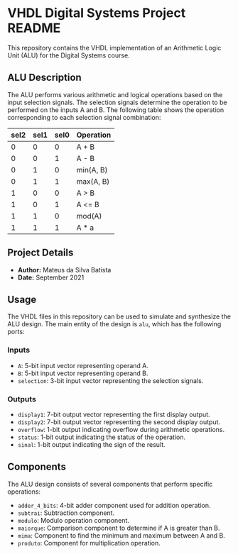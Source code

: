 # VHDL Digital Systems Project README

This repository contains the VHDL implementation of an Arithmetic Logic Unit (ALU) for the Digital Systems course.

## ALU Description

The ALU performs various arithmetic and logical operations based on the input selection signals. The selection signals determine the operation to be performed on the inputs A and B. The following table shows the operation corresponding to each selection signal combination:


| sel2 | sel1 | sel0 |     Operation   |   
|------|------|------|-----------------|
|   0  |   0  |   0  |   A + B         |   
|   0  |   0  |   1  |   A - B         |   
|   0  |   1  |   0  |   min(A, B)     |   
|   0  |   1  |   1  |   max(A, B)     |      
|   1  |   0  |   0  |   A > B         |   
|   1  |   0  |   1  |   A <= B        |         
|   1  |   1  |   0  |   mod(A)        |     
|   1  |   1  |   1  |   A * a         | 





## Project Details

- **Author:** Mateus da Silva Batista
- **Date:** September 2021

## Usage

The VHDL files in this repository can be used to simulate and synthesize the ALU design. The main entity of the design is `alu`, which has the following ports:

### Inputs

- `A`: 5-bit input vector representing operand A.
- `B`: 5-bit input vector representing operand B.
- `selection`: 3-bit input vector representing the selection signals.

### Outputs

- `display1`: 7-bit output vector representing the first display output.
- `display2`: 7-bit output vector representing the second display output.
- `overflow`: 1-bit output indicating overflow during arithmetic operations.
- `status`: 1-bit output indicating the status of the operation.
- `sinal`: 1-bit output indicating the sign of the result.

## Components

The ALU design consists of several components that perform specific operations:

- `adder_4_bits`: 4-bit adder component used for addition operation.
- `subtrai`: Subtraction component.
- `modulo`: Modulo operation component.
- `maiorque`: Comparison component to determine if A is greater than B.
- `mima`: Component to find the minimum and maximum between A and B.
- `produto`: Component for multiplication operation.





